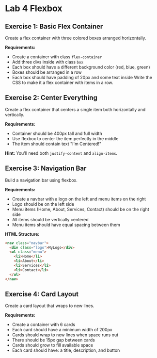 # Lab 4 Flexbox

## Exercise 1: Basic Flex Container

Create a flex container with three colored boxes arranged horizontally.

**Requirements:**
- Create a container with class `flex-container`
- Add three divs inside with class `box`
- Each box should have a different background color (red, blue, green)
- Boxes should be arranged in a row
- Each box should have padding of 20px and some text inside
 Write the CSS to make it a flex container with items in a row.

## Exercise 2: Center Everything

Create a flex container that centers a single item both horizontally and vertically.

**Requirements:**
- Container should be 400px tall and full width
- Use flexbox to center the item perfectly in the middle
- The item should contain text "I'm Centered!"

**Hint:** You'll need both `justify-content` and `align-items`.

## Exercise 3: Navigation Bar

Build a  navigation bar using flexbox.

**Requirements:**
- Create a navbar with a logo on the left and menu items on the right
- Logo should be on the left side
- Menu items (Home, About, Services, Contact) should be on the right side
- All items should be vertically centered
- Menu items should have equal spacing between them

**HTML Structure:**
```html
<nav class="navbar">
  <div class="logo">MyLogo</div>
  <ul class="menu">
    <li>Home</li>
    <li>About</li>
    <li>Services</li>
    <li>Contact</li>
  </ul>
</nav>
```

## Exercise 4: Card Layout

Create a card layout that wraps to new lines.

**Requirements:**
- Create a container with 6 cards
- Each card should have a minimum width of 200px
- Cards should wrap to new lines when space runs out
- There should be 15px gap between cards
- Cards should grow to fill available space
- Each card should have: a title, description, and button
